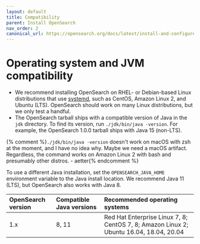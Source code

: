 ```yaml
---
layout: default
title: Compatibility
parent: Install OpenSearch
nav_order: 2
canonical_url: https://opensearch.org/docs/latest/install-and-configure/install-opensearch/index/
---
```


# Operating system and JVM compatibility

- We recommend installing OpenSearch on RHEL- or Debian-based Linux distributions that use [systemd](https://en.wikipedia.org/wiki/Systemd), such as CentOS, Amazon Linux 2, and Ubuntu (LTS). OpenSearch should work on many Linux distributions, but we only test a handful.
- The OpenSearch tarball ships with a compatible version of Java in the `jdk` directory. To find its version, run `./jdk/bin/java -version`. For example, the OpenSearch 1.0.0 tarball ships with Java 15 (non-LTS).

{% comment %}`./jdk/bin/java -version` doesn't work on macOS with zsh at the moment, and I have no idea why. Maybe we need a macOS artifact. Regardless, the command works on Amazon Linux 2 with bash and presumably other distros. - aetter{% endcomment %}

  To use a different Java installation, set the `OPENSEARCH_JAVA_HOME` environment variable to the Java install location. We recommend Java 11 (LTS), but OpenSearch also works with Java 8.

OpenSearch version | Compatible Java versions | Recommended operating systems
:--- | :--- | :---
1.x | 8, 11 | Red Hat Enterprise Linux 7, 8; CentOS 7, 8; Amazon Linux 2; Ubuntu 16.04, 18.04, 20.04
